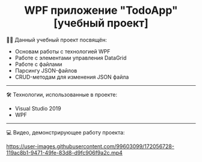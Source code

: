 <div align="center">
  <h1>WPF приложение "TodoApp" [учебный проект]</h1>
</div>

👨‍💻 Данный учебный проект посвящён:
- Основам работы с технологией WPF
- Работе с элементами управления DataGrid
- Работе с файлами
- Парсингу JSON-файлов
- CRUD-методам для изменения JSON файла
---
🛠️ Технологии, использованные в проекте:
- Visual Studio 2019 
- WPF
---
💻 Видео, демонстрирующее работу проекта:

https://user-images.githubusercontent.com/99603099/172056728-119ac8b1-9471-49fe-83d8-d9fc906f9a2c.mp4

